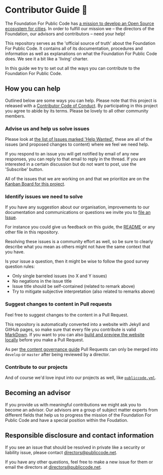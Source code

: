 # Contributor Guide 🙇‍

The Foundation For Public Code has [a mission to develop an Open Source ecosystem for cities](mission/index.md). In order to fulfill our mission we – the directors of the Foundation, our advisors and contributors – need your help!

This repository serves as the 'official source of truth' about the Foundation For Public Code. It contains all of its documentation, procedures and information as well as explanations on what the Foundation For Public Code does. We see it a bit like a 'living' charter.

In this guide we try to set out all the ways you can contribute to the Foundation For Public Code.

## How you can help

Outlined below are some ways you can help. Please note that this project is released with a [Contributor Code of Conduct](CODE_OF_CONDUCT.md). By participating in this project you agree to abide by its terms. Please be lovely to all other community members.

### Advise us and help us solve issues

Please look at [the list of Issues marked 'Help Wanted'](https://github.com/publiccodenet/about/labels/help%20wanted), these are all of the issues (and proposed changes to content) where we feel we need help.

If you respond to an issue you will get notified by email of any new responses, you can reply to that email to reply in the thread. If you are interested in a certain discussion but do not want to post, use the 'Subscribe' button.

All of the issues that we are working on and that we prioritize are on the [Kanban Board for this project](https://github.com/publiccodenet/about/projects/1).

### Identify issues we need to solve

If you have any suggestion about our organisation, improvements to our documentation and communications or questions we invite you to [file an Issue](https://github.com/publiccodenet/about/issues/new).

For instance you could give us feedback on this guide, the [README](README.md) or any other file in this repository.

Resolving these issues is a community effort as well, so be sure to clearly describe what you mean as others might not have the same context that you have.

Is your issue a question, then it might be wise to follow the good survey question rules:

* Only single barreled issues (no X and Y issues)
* No negations in the issue title
* Issue title should be self-contained (related to remark above)
* Try to mitigate subjective interpretation (also related to remarks above)

### Suggest changes to content in Pull requests

Feel free to suggest changes to the content in a Pull Request.

This repository is automatically converted into a website with Jekyll and GitHub pages, so make sure that every file you contribute is valid [MarkDown](https://guides.github.com/features/mastering-markdown/). If you want to you can also [build and preview the website locally](README.md) before you make a Pull Request.

As per [the content governance guide](GOVERNANCE.md) Pull Requests can only be merged into `develop` or `master` after being reviewed by a director.

### Contribute to our projects

And of course we'd love input into our projects as well, like [`publiccode.yml`](https://github.com/publiccodenet/publiccode.yml).

## Becoming an advisor

If you provide us with meaningful contributions we might ask you to become an advisor. Our advisors are a group of subject matter experts from different fields that help us to progress the mission of the Foundation For Public Code and have a special position within the Foudation.

## Responsible disclosure and contact information

If you see an issue that should be resolved in private like a security or liability issue, please contact directors@publiccode.net.

If you have any other questions, feel free to make a new issue for them or email the directors at directors@publiccode.net.
